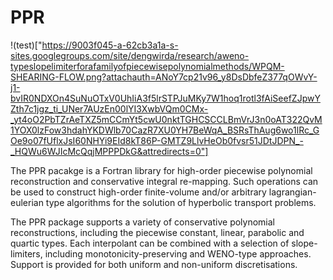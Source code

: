 # PPR

!(test)["https://9003f045-a-62cb3a1a-s-sites.googlegroups.com/site/dengwirda/research/aweno-typeslopelimiterforafamilyofpiecewisepolynomialmethods/WPQM-SHEARING-FLOW.png?attachauth=ANoY7cp21v96_y8DsDbfeZ377qOWvY-j1-bvIR0NDXOn4SuNuOTxV0UhIiA3f5lrSTPJuMKy7W1hoq1rotl3fAiSeefZJpwYZth7c1jgz_ti_UNer7AUzEn00lYI3XwbVQm0CMx-_yt4oO2PbTZrAeTXZ5mCCmYt5cwU0nktTGHCSCCLBmVrJ3n0oAT322QvM1YOX0lzFow3hdahYKDWlb70CazR7XU0YH7BeWqA_BSRsThAug6wo1lRc_GOe9o07fUflxJsI60NHYi9EId8kT86P-GMTZ9LlvHeOb0fvsr51JDtJDPN_-_HQWu6WJIcMcQqjMPPPDkG&attredirects=0"]

The PPR pacakge is a Fortran library for high-order piecewise polynomial reconstruction and conservative integral re-mapping. Such operations can be used to construct high-order finite-volume and/or arbitrary lagrangian-eulerian type algorithms for the solution of hyperbolic transport problems.

The PPR package supports a variety of conservative polynomial reconstructions, including the piecewise constant, linear, parabolic and quartic types. Each interpolant can be combined with a selection of slope-limiters, including monotonicity-preserving and WENO-type approaches. Support is provided for both uniform and non-uniform discretisations. 
